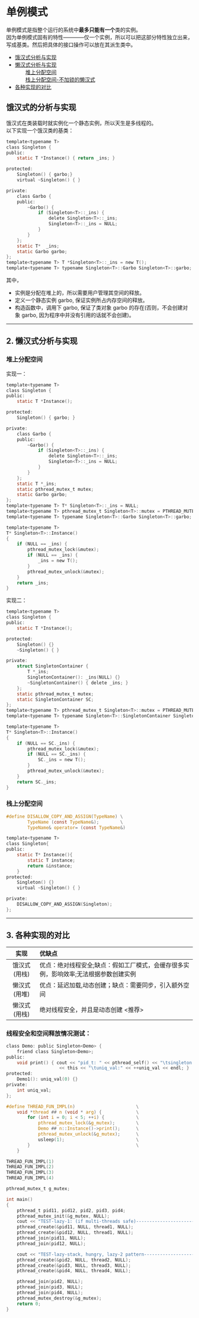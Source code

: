 # 单例模式

单例模式是指整个运行的系统中**最多只能有一个**类的实例。  
因为单例模式固有的特性————仅一个实例，所以可以把这部分特性独立出来，写成基类。然后把具体的接口操作可以放在其派生类中。

* [饿汉式分析与实现](#1)  
* [懒汉式分析与实现](#2)  
　　[堆上分配空间](#2.1)    
　　[栈上分配空间-不加锁的懒汉式](#2.2)   
* [各种实现的对比](#3)


<h2 id="1"></h2>

## 饿汉式的分析与实现

饿汉式在类装载时就实例化一个静态实例，所以天生是多线程的。  
以下实现一个饿汉类的基类：

```c
template<typename T>
class Singleton {
public:
    static T *Instance() { return _ins; }

protected:
    Singleton() { garbo;}
    virtual ~Singleton() { } 

private:
    class Garbo {
    public:
        ~Garbo() {
            if (Singleton<T>::_ins) {
                delete Singleton<T>::_ins;
                Singleton<T>::_ins = NULL;
            }   
        }    
    };  
    static T*  _ins;
    static Garbo garbo;
};
template<typename T> T *Singleton<T>::_ins = new T();
template<typename T> typename Singleton<T>::Garbo Singleton<T>::garbo;

```

其中，
- 实例是分配在堆上的，所以需要用户管理其空间的释放。
- 定义一个静态实例 garbo, 保证实例所占内存空间的释放。
- 构造函数中，调用下 garbo, 保证了类对象 garbo 的存在(否则，不会创建对象 garbo, 因为程序中并没有引用的话就不会创建)。


----------------------------------------------------------------
<h2 id="2"></h2>

## 2. 懒汉式分析与实现

<h3 id="2.1"></h3>

### 堆上分配空间

实现一：
```c
template<typename T>
class Singleton {
public:
    static T *Instance();

protected:
    Singleton() { garbo; }

private:
    class Garbo {
    public:
        ~Garbo() {
            if (Singleton<T>::_ins) {
                delete Singleton<T>::_ins;
                Singleton<T>::_ins = NULL;
            }
        }
    };
    static T *_ins;
    static pthread_mutex_t mutex;
    static Garbo garbo;
};
template<typename T> T* Singleton<T>::_ins = NULL;
template<typename T> pthread_mutex_t Singleton<T>::mutex = PTHREAD_MUTEX_INITIALIZER;
template<typename T> typename Singleton<T>::Garbo Singleton<T>::garbo;

template<typename T>
T* Singleton<T>::Instance()
{
    if (NULL == _ins) {
        pthread_mutex_lock(&mutex);
        if (NULL == _ins) {
            _ins = new T();
        }
        pthread_mutex_unlock(&mutex);
    }
    return _ins;
}

```

实现二：
```c
template<typename T>
class Singleton {
public:
    static T *Instance();

protected:
    Singleton() {}
    ~Singleton() { }

private:
    struct SingletonContainer {
        T *_ins;
        SingletonContainer(): _ins(NULL) {}
        ~SingletonContainer() { delete _ins; }
    };  
    static pthread_mutex_t mutex;
    static SingletonContainer SC; 
};
template<typename T> pthread_mutex_t Singleton<T>::mutex = PTHREAD_MUTEX_INITIALIZER;
template<typename T> typename Singleton<T>::SingletonContainer Singleton<T>::SC;

template<typename T>
T* Singleton<T>::Instance()
{
    if (NULL == SC._ins) {
        pthread_mutex_lock(&mutex);
        if (NULL == SC._ins) {
            SC._ins = new T();
        }
        pthread_mutex_unlock(&mutex);
    }
    return SC._ins;
}

```


<h3 id="2.2"></h3>

### 栈上分配空间

```c
#define DISALLOW_COPY_AND_ASSIGN(TypeName) \
        TypeName (const TypeName&);        \
        TypeName& operator= (const TypeName&)

template<typename T>
class Singleton{
public:
    static T* Instance(){
        static T instance;
        return &instance;
    }   
protected:
    Singleton() {}
    virtual ~Singleton() { }

private:
    DISALLOW_COPY_AND_ASSIGN(Singleton);
};

```

------------------------------------------------------------------
<h2 id="3"></h2>

## 3. 各种实现的对比

| 实现          |  优缺点     |
| :-----:       | :--------- |
| 饿汉式 (用栈) | 优点：绝对线程安全;缺点：假如工厂模式，会缓存很多实例，影响效率;无法根据参数创建实例 |
| 懒汉式 (用堆) | 优点：延迟加载,动态创建；缺点：需要同步，引入额外空间                                |
| 懒汉式(用栈)  | 绝对线程安全，并且是动态创建 <推荐>                                                  |


### **线程安全**和**空间释放情况**测试：

```c
class Demo: public Singleton<Demo> {
    friend class Singleton<Demo>;
public:
    void print() { cout << "pid_t: " << pthread_self() << "\tsingleton: " 
                    << this << "\tuniq_val:" << ++uniq_val << endl; }
protected:
    Demo1(): uniq_val(0) {}
private:
    int uniq_val;
};

#define THREAD_FUN_IMPL(n)                       \
    void *thread ## n (void * arg) {             \
        for (int i = 0; i < 5; ++i) {            \
            pthread_mutex_lock(&g_mutex);        \
            Demo ## n::Instance()->print();      \
            pthread_mutex_unlock(&g_mutex);      \
            usleep(1);                           \
        }                                        \
    }

THREAD_FUN_IMPL(1)
THREAD_FUN_IMPL(2)
THREAD_FUN_IMPL(3)
THREAD_FUN_IMPL(4)

pthread_mutex_t g_mutex;

int main()
{
    pthread_t pid11, pid12, pid2, pid3, pid4;
    pthread_mutex_init(&g_mutex, NULL);
    cout << "TEST-lazy-1: (if multi-threads safe)---------------------- " << endl;
    pthread_create(&pid11, NULL, thread1, NULL);
    pthread_create(&pid12, NULL, thread1, NULL);
    pthread_join(pid11, NULL);
    pthread_join(pid12, NULL);

    cout << "TEST-lazy-stack, hungry, lazy-2 pattern---------------------- " << endl;
    pthread_create(&pid2, NULL, thread2, NULL);
    pthread_create(&pid3, NULL, thread3, NULL);
    pthread_create(&pid4, NULL, thread4, NULL);

    pthread_join(pid2, NULL);
    pthread_join(pid3, NULL);
    pthread_join(pid4, NULL);
    pthread_mutex_destroy(&g_mutex);
    return 0;
}

```
